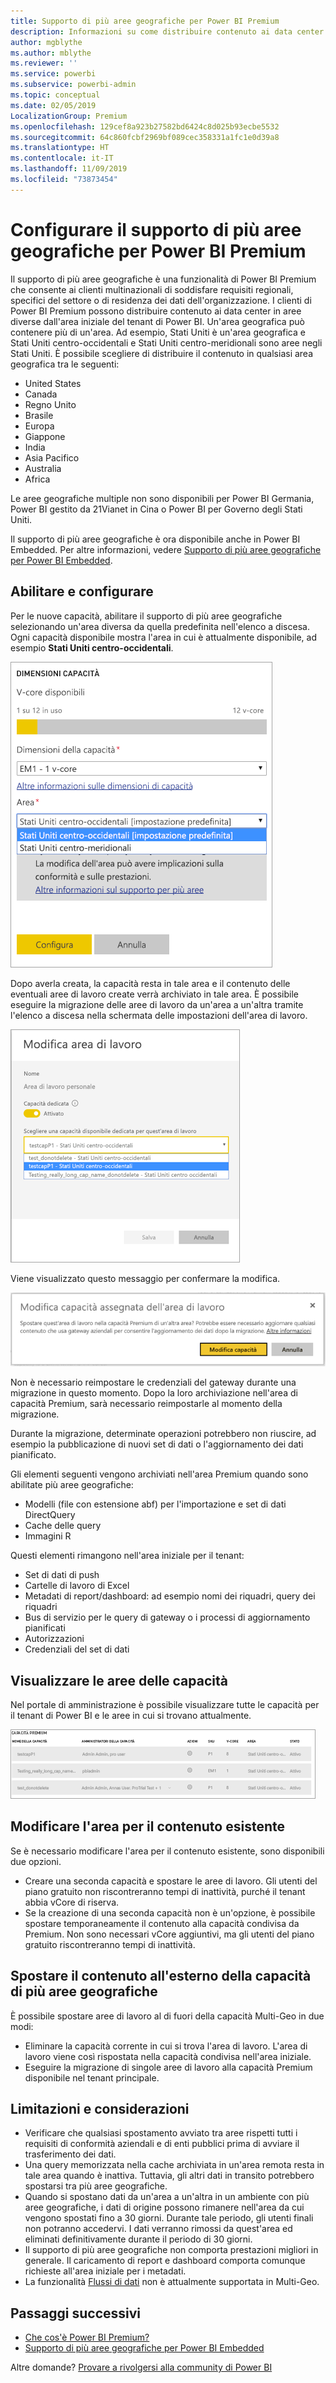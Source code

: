 ```yaml
---
title: Supporto di più aree geografiche per Power BI Premium
description: Informazioni su come distribuire contenuto ai data center in aree diverse dall'area iniziale del tenant di Power BI.
author: mgblythe
ms.author: mblythe
ms.reviewer: ''
ms.service: powerbi
ms.subservice: powerbi-admin
ms.topic: conceptual
ms.date: 02/05/2019
LocalizationGroup: Premium
ms.openlocfilehash: 129cef8a923b27582bd6424c8d025b93ecbe5532
ms.sourcegitcommit: 64c860fcbf2969bf089cec358331a1fc1e0d39a8
ms.translationtype: HT
ms.contentlocale: it-IT
ms.lasthandoff: 11/09/2019
ms.locfileid: "73873454"
---
```

# <a name="configure-multi-geo-support-for-power-bi-premium"></a>Configurare il supporto di più aree geografiche per Power BI Premium

Il supporto di più aree geografiche è una funzionalità di Power BI Premium che consente ai clienti multinazionali di soddisfare requisiti regionali, specifici del settore o di residenza dei dati dell'organizzazione. I clienti di Power BI Premium possono distribuire contenuto ai data center in aree diverse dall'area iniziale del tenant di Power BI. Un'area geografica può contenere più di un'area. Ad esempio, Stati Uniti è un'area geografica e Stati Uniti centro-occidentali e Stati Uniti centro-meridionali sono aree negli Stati Uniti. È possibile scegliere di distribuire il contenuto in qualsiasi area geografica tra le seguenti:

- United States
- Canada
- Regno Unito
- Brasile
- Europa
- Giappone
- India
- Asia Pacifico
- Australia
- Africa

Le aree geografiche multiple non sono disponibili per Power BI Germania, Power BI gestito da 21Vianet in Cina o Power BI per Governo degli Stati Uniti.

Il supporto di più aree geografiche è ora disponibile anche in Power BI Embedded. Per altre informazioni, vedere [Supporto di più aree geografiche per Power BI Embedded](developer/embedded-multi-geo.md).

## <a name="enable-and-configure"></a>Abilitare e configurare

Per le nuove capacità, abilitare il supporto di più aree geografiche selezionando un'area diversa da quella predefinita nell'elenco a discesa.  Ogni capacità disponibile mostra l'area in cui è attualmente disponibile, ad esempio **Stati Uniti centro-occidentali**.

![Dimensioni della capacità: selezionare un'area. Più aree geografiche di Power BI](media/service-admin-premium-multi-geo/power-bi-multi-geo-capacity-size.png)

Dopo averla creata, la capacità resta in tale area e il contenuto delle eventuali aree di lavoro create verrà archiviato in tale area. È possibile eseguire la migrazione delle aree di lavoro da un'area a un'altra tramite l'elenco a discesa nella schermata delle impostazioni dell'area di lavoro.

![Modifica area di lavoro: scegliere una capacità disponibile. Più aree geografiche di Power BI](media/service-admin-premium-multi-geo/power-bi-multi-geo-edit-workspace.png)

Viene visualizzato questo messaggio per confermare la modifica.

![Conferma della modifica dell'area di lavoro assegnata](media/service-admin-premium-multi-geo/power-bi-multi-geo-change-assigned-workspace-capacity.png)

Non è necessario reimpostare le credenziali del gateway durante una migrazione in questo momento.  Dopo la loro archiviazione nell'area di capacità Premium, sarà necessario reimpostarle al momento della migrazione.

Durante la migrazione, determinate operazioni potrebbero non riuscire, ad esempio la pubblicazione di nuovi set di dati o l'aggiornamento dei dati pianificato.  

Gli elementi seguenti vengono archiviati nell'area Premium quando sono abilitate più aree geografiche:

- Modelli (file con estensione abf) per l'importazione e set di dati DirectQuery
- Cache delle query
- Immagini R

Questi elementi rimangono nell'area iniziale per il tenant:

- Set di dati di push
- Cartelle di lavoro di Excel
- Metadati di report/dashboard: ad esempio nomi dei riquadri, query dei riquadri
- Bus di servizio per le query di gateway o i processi di aggiornamento pianificati
- Autorizzazioni
- Credenziali del set di dati

## <a name="view-capacity-regions"></a>Visualizzare le aree delle capacità

Nel portale di amministrazione è possibile visualizzare tutte le capacità per il tenant di Power BI e le aree in cui si trovano attualmente.

![Visualizzare le capacità Premium](media/service-admin-premium-multi-geo/power-bi-multi-geo-premium-capacities.png) 

## <a name="change-the-region-for-existing-content"></a>Modificare l'area per il contenuto esistente

Se è necessario modificare l'area per il contenuto esistente, sono disponibili due opzioni.

- Creare una seconda capacità e spostare le aree di lavoro. Gli utenti del piano gratuito non riscontreranno tempi di inattività, purché il tenant abbia vCore di riserva.
- Se la creazione di una seconda capacità non è un'opzione, è possibile spostare temporaneamente il contenuto alla capacità condivisa da Premium. Non sono necessari vCore aggiuntivi, ma gli utenti del piano gratuito riscontreranno tempi di inattività.

## <a name="move-content-out-of-multi-geo"></a>Spostare il contenuto all'esterno della capacità di più aree geografiche  

È possibile spostare aree di lavoro al di fuori della capacità Multi-Geo in due modi:

- Eliminare la capacità corrente in cui si trova l'area di lavoro.  L'area di lavoro viene così rispostata nella capacità condivisa nell'area iniziale.
- Eseguire la migrazione di singole aree di lavoro alla capacità Premium disponibile nel tenant principale.

## <a name="limitations-and-considerations"></a>Limitazioni e considerazioni

- Verificare che qualsiasi spostamento avviato tra aree rispetti tutti i requisiti di conformità aziendali e di enti pubblici prima di avviare il trasferimento dei dati.
- Una query memorizzata nella cache archiviata in un'area remota resta in tale area quando è inattiva. Tuttavia, gli altri dati in transito potrebbero spostarsi tra più aree geografiche.
- Quando si spostano dati da un'area a un'altra in un ambiente con più aree geografiche, i dati di origine possono rimanere nell'area da cui vengono spostati fino a 30 giorni. Durante tale periodo, gli utenti finali non potranno accedervi. I dati verranno rimossi da quest'area ed eliminati definitivamente durante il periodo di 30 giorni.
- Il supporto di più aree geografiche non comporta prestazioni migliori in generale. Il caricamento di report e dashboard comporta comunque richieste all'area iniziale per i metadati.
- La funzionalità [Flussi di dati](service-dataflows-overview.md) non è attualmente supportata in Multi-Geo.

## <a name="next-steps"></a>Passaggi successivi

- [Che cos'è Power BI Premium?](service-premium-what-is.md)
- [Supporto di più aree geografiche per Power BI Embedded](developer/embedded-multi-geo.md)

Altre domande? [Provare a rivolgersi alla community di Power BI](https://community.powerbi.com/)
